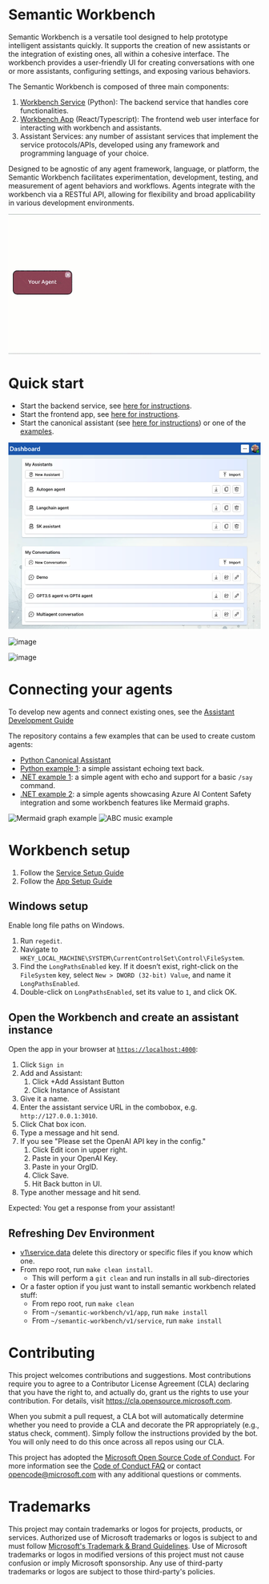 # Semantic Workbench

Semantic Workbench is a versatile tool designed to help prototype intelligent assistants quickly.
It supports the creation of new assistants or the integration of existing ones, all within a
cohesive interface. The workbench provides a user-friendly UI for creating conversations with one
or more assistants, configuring settings, and exposing various behaviors.

The Semantic Workbench is composed of three main components:

1. [Workbench Service](semantic-workbench/v1/service/README.md) (Python): The backend service that
   handles core functionalities.
2. [Workbench App](semantic-workbench/v1/app/README.md) (React/Typescript): The frontend web user
   interface for interacting with workbench and assistants.
3. Assistant Services: any number of assistant services that implement the service protocols/APIs,
   developed using any framework and programming language of your choice.

Designed to be agnostic of any agent framework, language, or platform, the Semantic Workbench
facilitates experimentation, development, testing, and measurement of agent behaviors and workflows.
Agents integrate with the workbench via a RESTful API, allowing for flexibility and broad applicability
in various development environments.

![Semantic Workbench architecture](docs/architecture-animation.gif)

# Quick start

- Start the backend service, see [here for instructions](semantic-workbench/v1/service/README.md).
- Start the frontend app, see [here for instructions](semantic-workbench/v1/app/README.md).
- Start the canonical assistant (see [here for instructions](semantic-workbench/v1/service/semantic-workbench-assistant/README.md))
  or one of the [examples](examples).

![image](https://raw.githubusercontent.com/microsoft/semanticworkbench/main/docs/readme1.png)

![image](https://raw.githubusercontent.com/microsoft/semanticworkbench/main/docs/readme2.png)

![image](https://raw.githubusercontent.com/microsoft/semanticworkbench/main/docs/readme3.png)

# Connecting your agents

To develop new agents and connect existing ones, see the [Assistant Development Guide](docs/ASSISTANT_DEVELOPMENT_GUIDE.md)

The repository contains a few examples that can be used to create custom agents:

- [Python Canonical Assistant](semantic-workbench/v1/service/semantic-workbench-assistant/semantic_workbench_assistant/canonical.py)
- [Python example 1](examples/python-example01/README.md): a simple assistant echoing text back.
- [.NET example 1](examples/dotnet-example01/README.md): a simple agent with echo and support for a basic `/say` command.
- [.NET example 2](examples/dotnet-example02/README.md): a simple agents showcasing Azure AI Content Safety integration and some workbench features like Mermaid graphs.

![Mermaid graph example](examples/dotnet-example02/docs/mermaid.png)
![ABC music example](examples/dotnet-example02/docs/abc.png)

# Workbench setup

1. Follow the [Service Setup Guide](semantic-workbench/v1/service/README.md)
2. Follow the [App Setup Guide](semantic-workbench/v1/app/README.md)

## Windows setup

Enable long file paths on Windows.

1.  Run `regedit`.
2.  Navigate to `HKEY_LOCAL_MACHINE\SYSTEM\CurrentControlSet\Control\FileSystem`.
3.  Find the `LongPathsEnabled` key. If it doesn’t exist, right-click on the `FileSystem` key, select `New > DWORD (32-bit) Value`, and name it `LongPathsEnabled`.
4.  Double-click on `LongPathsEnabled`, set its value to `1`, and click OK.

## Open the Workbench and create an assistant instance

Open the app in your browser at [`https://localhost:4000`](https://localhost:4000):

1. Click `Sign in`
1. Add and Assistant:
   1. Click +Add Assistant Button
   1. Click Instance of Assistant
1. Give it a name.
1. Enter the assistant service URL in the combobox, e.g. `http://127.0.0.1:3010`.
1. Click Chat box icon.
1. Type a message and hit send.
1. If you see "Please set the OpenAI API key in the config."
   1. Click Edit icon in upper right.
   1. Paste in your OpenAI Key.
   1. Paste in your OrgID.
   1. Click Save.
   1. Hit Back button in UI.
1. Type another message and hit send.

Expected: You get a response from your assistant!

## Refreshing Dev Environment

- [v1\service\.data](service.data) delete this directory or specific files if you know which one.
- From repo root, run `make clean install`.
  - This will perform a `git clean` and run installs in all sub-directories
- Or a faster option if you just want to install semantic workbench related stuff:
  - From repo root, run `make clean`
  - From `~/semantic-workbench/v1/app`, run `make install`
  - From `~/semantic-workbench/v1/service`, run `make install`

# Contributing

This project welcomes contributions and suggestions. Most contributions require you to agree to a
Contributor License Agreement (CLA) declaring that you have the right to, and actually do, grant us
the rights to use your contribution. For details, visit <https://cla.opensource.microsoft.com>.

When you submit a pull request, a CLA bot will automatically determine whether you need to provide
a CLA and decorate the PR appropriately (e.g., status check, comment). Simply follow the instructions
provided by the bot. You will only need to do this once across all repos using our CLA.

This project has adopted the [Microsoft Open Source Code of Conduct](https://opensource.microsoft.com/codeofconduct/).
For more information see the [Code of Conduct FAQ](https://opensource.microsoft.com/codeofconduct/faq/) or
contact [opencode@microsoft.com](mailto:opencode@microsoft.com) with any additional questions or comments.

# Trademarks

This project may contain trademarks or logos for projects, products, or services. Authorized use of Microsoft
trademarks or logos is subject to and must follow
[Microsoft's Trademark & Brand Guidelines](https://www.microsoft.com/en-us/legal/intellectualproperty/trademarks/usage/general).
Use of Microsoft trademarks or logos in modified versions of this project must not cause confusion or imply Microsoft sponsorship.
Any use of third-party trademarks or logos are subject to those third-party's policies.
